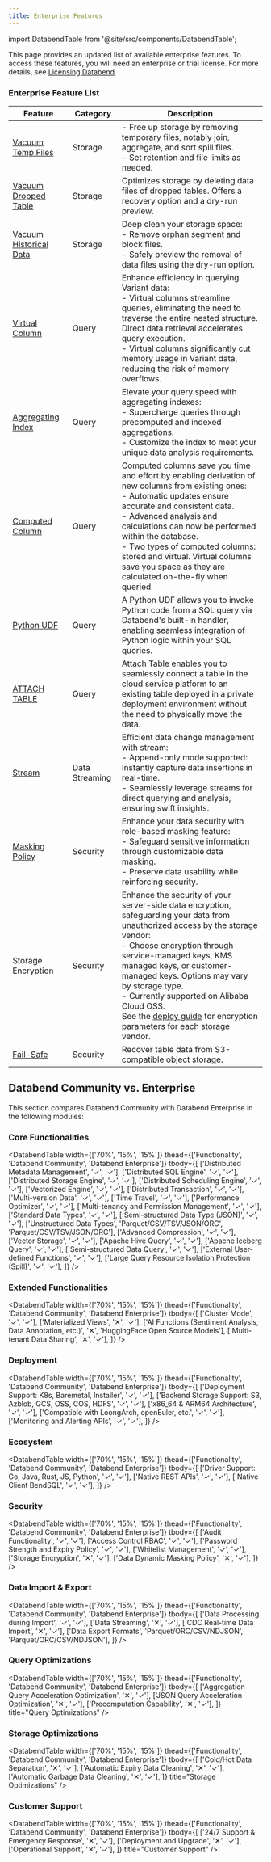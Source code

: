 ```yaml
---
title: Enterprise Features
---
```


import DatabendTable from '@site/src/components/DatabendTable';

This page provides an updated list of available enterprise features. To access these features, you will need an enterprise or trial license. For more details, see [Licensing Databend](20-license.md).

### Enterprise Feature List

| Feature                                                                          | Category       | Description                                                                                                                                                                                                                                                                                                                                                                                                                                                                 |
| -------------------------------------------------------------------------------- | -------------- | --------------------------------------------------------------------------------------------------------------------------------------------------------------------------------------------------------------------------------------------------------------------------------------------------------------------------------------------------------------------------------------------------------------------------------------------------------------------------- |
| [Vacuum Temp Files](/sql/sql-commands/administration-cmds/vacuum-temp-files)     | Storage        | - Free up storage by removing temporary files, notably join, aggregate, and sort spill files.<br/>- Set retention and file limits as needed.                                                                                                                                                                                                                                                                                                                                |
| [Vacuum Dropped Table](/sql/sql-commands/ddl/table/vacuum-drop-table)            | Storage        | Optimizes storage by deleting data files of dropped tables. Offers a recovery option and a dry-run preview.                                                                                                                                                                                                                                                                                                                                                                 |
| [Vacuum Historical Data](/sql/sql-commands/ddl/table/vacuum-table)               | Storage        | Deep clean your storage space:<br/>- Remove orphan segment and block files. <br/>- Safely preview the removal of data files using the dry-run option.                                                                                                                                                                                                                                                                                                                       |
| [Virtual Column](/sql/sql-commands/ddl/virtual-column)                           | Query          | Enhance efficiency in querying Variant data:<br/>- Virtual columns streamline queries, eliminating the need to traverse the entire nested structure. Direct data retrieval accelerates query execution.<br/>- Virtual columns significantly cut memory usage in Variant data, reducing the risk of memory overflows.                                                                                                                                                        |
| [Aggregating Index](/sql/sql-commands/ddl/aggregating-index)                     | Query          | Elevate your query speed with aggregating indexes:<br/>- Supercharge queries through precomputed and indexed aggregations.<br/>- Customize the index to meet your unique data analysis requirements.                                                                                                                                                                                                                                                                        |
| [Computed Column](/sql/sql-commands/ddl/table/ddl-create-table#computed-columns) | Query          | Computed columns save you time and effort by enabling derivation of new columns from existing ones:<br/>- Automatic updates ensure accurate and consistent data.<br/>- Advanced analysis and calculations can now be performed within the database.<br/>- Two types of computed columns: stored and virtual. Virtual columns save you space as they are calculated on-the-fly when queried.                                                                                 |
| [Python UDF](/guides/query/udf#python-requires-databend-enterprise)              | Query          | A Python UDF allows you to invoke Python code from a SQL query via Databend's built-in handler, enabling seamless integration of Python logic within your SQL queries.                                                                                                                                                                                                                                                                                                      |
| [ATTACH TABLE](/sql/sql-commands/ddl/table/attach-table)                         | Query          | Attach Table enables you to seamlessly connect a table in the cloud service platform to an existing table deployed in a private deployment environment without the need to physically move the data.                                                                                                                                                                                                                                                                        |
| [Stream](/sql/sql-commands/ddl/stream)                                           | Data Streaming | Efficient data change management with stream:<br/>- Append-only mode supported: Instantly capture data insertions in real-time.<br/>- Seamlessly leverage streams for direct querying and analysis, ensuring swift insights.                                                                                                                                                                                                                                                |
| [Masking Policy](/sql/sql-commands/ddl/mask-policy/)                             | Security       | Enhance your data security with role-based masking feature:<br/>- Safeguard sensitive information through customizable data masking.<br/>- Preserve data usability while reinforcing security.                                                                                                                                                                                                                                                                              |
| Storage Encryption                                                               | Security       | Enhance the security of your server-side data encryption, safeguarding your data from unauthorized access by the storage vendor:<br/>- Choose encryption through service-managed keys, KMS managed keys, or customer-managed keys. Options may vary by storage type.<br/>- Currently supported on Alibaba Cloud OSS.<br/>See the [deploy guide](../../../10-deploy/01-deploy/01-non-production/01-deploying-databend.md) for encryption parameters for each storage vendor. |
| [Fail-Safe](/guides/security/fail-safe) | Security | Recover table data from S3-compatible object storage. |

## Databend Community vs. Enterprise

This section compares Databend Community with Databend Enterprise in the following modules:

### Core Functionalities

<DatabendTable
width={['70%', '15%', '15%']}
thead={['Functionality', 'Databend Community', 'Databend Enterprise']}
tbody={[
['Distributed Metadata Management', '✓', '✓'],
['Distributed SQL Engine', '✓', '✓'],
['Distributed Storage Engine', '✓', '✓'],
['Distributed Scheduling Engine', '✓', '✓'],
['Vectorized Engine', '✓', '✓'],
['Distributed Transaction', '✓', '✓'],
['Multi-version Data', '✓', '✓'],
['Time Travel', '✓', '✓'],
['Performance Optimizer', '✓', '✓'],
['Multi-tenancy and Permission Management', '✓', '✓'],
['Standard Data Types', '✓', '✓'],
['Semi-structured Data Type (JSON)', '✓', '✓'],
['Unstructured Data Types', 'Parquet/CSV/TSV/JSON/ORC', 'Parquet/CSV/TSV/JSON/ORC'],
['Advanced Compression', '✓', '✓'],
['Vector Storage', '✓', '✓'],
['Apache Hive Query', '✓', '✓'],
['Apache Iceberg Query', '✓', '✓'],
['Semi-structured Data Query', '✓', '✓'],
['External User-defined Functions', '✓', '✓'],
['Large Query Resource Isolation Protection (Spill)', '✓', '✓'],
]}
/>

### Extended Functionalities

<DatabendTable
width={['70%', '15%', '15%']}
thead={['Functionality', 'Databend Community', 'Databend Enterprise']}
tbody={[
['Cluster Mode', '✓', '✓'],
['Materialized Views', '✕', '✓'],
['AI Functions (Sentiment Analysis, Data Annotation, etc.)', '✕', 'HuggingFace Open Source Models'],
['Multi-tenant Data Sharing', '✕', '✓'],
]}
/>

### Deployment

<DatabendTable
width={['70%', '15%', '15%']}
thead={['Functionality', 'Databend Community', 'Databend Enterprise']}
tbody={[
['Deployment Support: K8s, Baremetal, Installer', '✓', '✓'],
['Backend Storage Support: S3, Azblob, GCS, OSS, COS, HDFS', '✓', '✓'],
['x86_64 & ARM64 Architecture', '✓', '✓'],
['Compatible with LoongArch, openEuler, etc.', '✓', '✓'],
['Monitoring and Alerting APIs', '✓', '✓'],
]}
/>

### Ecosystem

<DatabendTable
width={['70%', '15%', '15%']}
thead={['Functionality', 'Databend Community', 'Databend Enterprise']}
tbody={[
['Driver Support: Go, Java, Rust, JS, Python', '✓', '✓'],
['Native REST APIs', '✓', '✓'],
['Native Client BendSQL', '✓', '✓'],
]}
/>

### Security

<DatabendTable
width={['70%', '15%', '15%']}
thead={['Functionality', 'Databend Community', 'Databend Enterprise']}
tbody={[
['Audit Functionality', '✓', '✓'],
['Access Control RBAC', '✓', '✓'],
['Password Strength and Expiry Policy', '✓', '✓'],
['Whitelist Management', '✓', '✓'],
['Storage Encryption', '✕', '✓'],
['Data Dynamic Masking Policy', '✕', '✓'],
]}
/>

### Data Import & Export

<DatabendTable
width={['70%', '15%', '15%']}
thead={['Functionality', 'Databend Community', 'Databend Enterprise']}
tbody={[
['Data Processing during Import', '✓', '✓'],
['Data Streaming', '✕', '✓'],
['CDC Real-time Data Import', '✕', '✓'],
['Data Export Formats', 'Parquet/ORC/CSV/NDJSON', 'Parquet/ORC/CSV/NDJSON'],
]}
/>

### Query Optimizations

<DatabendTable
width={['70%', '15%', '15%']}
thead={['Functionality', 'Databend Community', 'Databend Enterprise']}
tbody={[
['Aggregation Query Acceleration Optimization', '✕', '✓'],
['JSON Query Acceleration Optimization', '✕', '✓'],
['Precomputation Capability', '✕', '✓'],
]}
title="Query Optimizations"
/>

### Storage Optimizations

<DatabendTable
width={['70%', '15%', '15%']}
thead={['Functionality', 'Databend Community', 'Databend Enterprise']}
tbody={[
['Cold/Hot Data Separation', '✕', '✓'],
['Automatic Expiry Data Cleaning', '✕', '✓'],
['Automatic Garbage Data Cleaning', '✕', '✓'],
]}
title="Storage Optimizations"
/>

### Customer Support

<DatabendTable
width={['70%', '15%', '15%']}
thead={['Functionality', 'Databend Community', 'Databend Enterprise']}
tbody={[
['24/7 Support & Emergency Response', '✕', '✓'],
['Deployment and Upgrade', '✕', '✓'],
['Operational Support', '✕', '✓'],
]}
title="Customer Support"
/>
